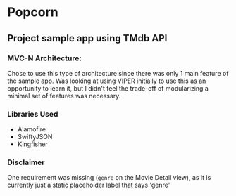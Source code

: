 # Popcorn
## Project sample app using TMdb API

### MVC-N Architecture:
Chose to use this type of architecture since there was only 1 main feature of the sample app. Was looking at using VIPER initially to use this as an opportunity to learn it, 
but I didn't feel the trade-off of modularizing a minimal set of features was necessary.

### Libraries Used
* Alamofire
* SwiftyJSON
* Kingfisher


### Disclaimer
One requirement was missing (`genre` on the Movie Detail view), as it is currently just a static placeholder label that says 'genre'

